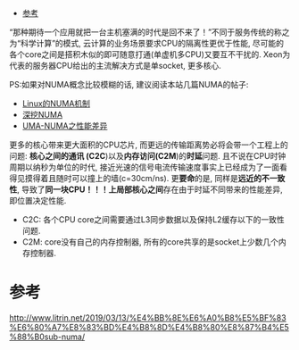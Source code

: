 
<!-- @import "[TOC]" {cmd="toc" depthFrom=1 depthTo=6 orderedList=false} -->

<!-- code_chunk_output -->

* [参考](#参考)

<!-- /code_chunk_output -->

“那种期待一个应用就把一台主机塞满的时代是回不来了！”不同于服务传统的称之为“科学计算”的模式, 云计算的业务场景要求CPU的隔离性更优于性能, 尽可能的各个core之间是搭积木似的即可随意打通(单虚机多CPU)又要互不干扰的. Xeon为代表的服务器CPU给出的主流解决方式是单socket, 更多核心. 

PS:如果对NUMA概念比较模糊的话, 建议阅读本站几篇NUMA的帖子:

- [Linux的NUMA机制](http://www.litrin.net/2014/06/18/linux%e7%9a%84numa%e6%9c%ba%e5%88%b6/)
- [深挖NUMA](http://www.litrin.net/2017/10/31/%e6%b7%b1%e6%8c%96numa/)
- [UMA\-NUMA之性能差异](http://www.litrin.net/2017/12/18/uma-numa%e4%b9%8b%e6%80%a7%e8%83%bd%e5%b7%ae%e5%bc%82/)

更多的核心带来更大面积的CPU芯片, 而更远的传输距离势必将会带一个工程上的问题: **核心之间的通讯 (C2C**)以及**内存访问(C2M**)的**时延**问题. 且不说在CPU时钟周期以纳秒为单位的时代, 接近光速的信号电流传输速度事实上已经成为了一面看得见摸得着且随时可以撞上的墙(c=30cm/ns). 更**要命**的是, 同样是**远近的不一致性**, 导致了**同一块CPU！！！**上**局部核心之间**存在由于时延不同带来的性能差异, 即位置决定性能. 

- C2C: 各个CPU core之间需要通过L3同步数据以及保持L2缓存以下的一致性问题. 
- C2M: core没有自己的内存控制器, 所有的core共享的是socket上少数几个内存控制器. 





# 参考

http://www.litrin.net/2019/03/13/%E4%BB%8E%E6%A0%B8%E5%BF%83%E6%80%A7%E8%83%BD%E4%B8%8D%E4%B8%80%E8%87%B4%E5%88%B0sub-numa/